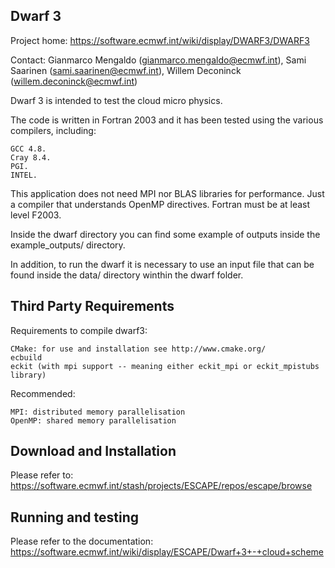 Dwarf 3
-------

Project home: https://software.ecmwf.int/wiki/display/DWARF3/DWARF3

Contact: Gianmarco Mengaldo (gianmarco.mengaldo@ecmwf.int), Sami Saarinen (sami.saarinen@ecmwf.int), 
Willem Deconinck (willem.deconinck@ecmwf.int)

Dwarf 3 is intended to test the cloud micro physics.

The code is written in Fortran 2003 and it has been tested using the various compilers, including:

    GCC 4.8.
    Cray 8.4.
    PGI.
    INTEL. 

This application does not need MPI nor BLAS libraries for performance. Just a compiler that understands 
OpenMP directives. Fortran must be at least level F2003.

Inside the dwarf directory you can find some example of outputs inside the example_outputs/ directory.

In addition, to run the dwarf it is necessary to use an input file that can be found inside the data/ directory 
winthin the dwarf folder.


Third Party Requirements
------------------------

Requirements to compile dwarf3:

    CMake: for use and installation see http://www.cmake.org/
    ecbuild
    eckit (with mpi support -- meaning either eckit_mpi or eckit_mpistubs library)

Recommended:

    MPI: distributed memory parallelisation
    OpenMP: shared memory parallelisation


Download and Installation
-------------------------

Please refer to: https://software.ecmwf.int/stash/projects/ESCAPE/repos/escape/browse


Running and testing
-------------------

Please refer to the documentation: https://software.ecmwf.int/wiki/display/ESCAPE/Dwarf+3+-+cloud+scheme 
